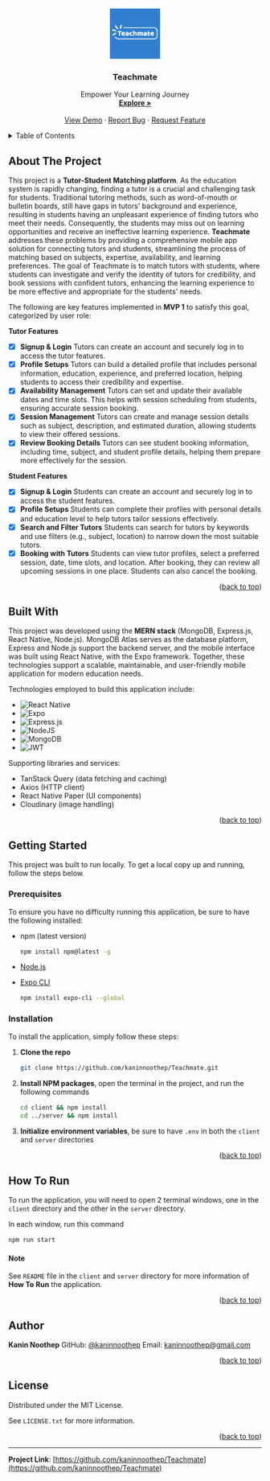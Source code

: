 <a name="readme-top"></a>

<!-- PROJECT LOGO -->
<br />
<div align="center">
  <a href="https://github.com/kaninnoothep/Teachmate">
    <img src="client/assets/images/adaptive-icon.png" alt="Logo" width="100" height="100">
  </a>

  <h3 align="center">Teachmate</h3>

  <p align="center">
    Empower Your Learning Journey
    <br />
    <a href="https://github.com/kaninnoothep/Teachmate"><strong>Explore »</strong></a>
    <br />
    <br />
    <a href="https://drive.google.com/file/d/1lDS2fPy3Nth1clOyNSEFzVpQRRPOf5o2/view?usp=sharing">View Demo</a>
    ·
    <a href="https://github.com/kaninnoothep/Teachmate/issues/new?labels=bug&template=bug-report---.md">Report Bug</a>
    ·
    <a href="https://github.com/kaninnoothep/Teachmate/issues/new?labels=enhancement&template=feature-request---.md">Request Feature</a>
  </p>
</div>

<!-- TABLE OF CONTENTS -->
<details>
  <summary>Table of Contents</summary>
  <ol>
    <li>
      <a href="#about-the-project">About The Project</a>
      <ul>
        <li><a href="#built-with">Built With</a></li>
      </ul>
    </li>
    <li>
      <a href="#getting-started">Getting Started</a>
      <ul>
        <li><a href="#prerequisites">Prerequisites</a></li>
        <li><a href="#installation">Installation</a></li>
      </ul>
    </li>
    <li><a href="#how-to-run">How To Run</a></li>
    <li><a href="#author">Author</a></li>
    <li><a href="#license">License</a></li>
  </ol>
</details>

<!-- ABOUT THE PROJECT -->

## About The Project

This project is a **Tutor-Student Matching platform**. As the education system is rapidly changing, finding a tutor is a crucial and challenging task for students. Traditional tutoring methods, such as word-of-mouth or bulletin boards, still have gaps in tutors' background and experience, resulting in students having an unpleasant experience of finding tutors who meet their needs. Consequently, the students may miss out on learning opportunities and receive an ineffective learning experience. **Teachmate** addresses these problems by providing a comprehensive mobile app solution for connecting tutors and students, streamlining the process of matching based on subjects, expertise, availability, and learning preferences. The goal of Teachmate is to match tutors with students, where students can investigate and verify the identity of tutors for credibility, and book sessions with confident tutors, enhancing the learning experience to be more effective and appropriate for the students' needs.

The following are key features implemented in **MVP 1** to satisfy this goal, categorized by user role:

**Tutor Features**

- [x] **Signup & Login**
      Tutors can create an account and securely log in to access the tutor features.
- [x] **Profile Setups**
      Tutors can build a detailed profile that includes personal information, education, experience, and preferred location, helping students to access their credibility and expertise.
- [x] **Availability Management**
      Tutors can set and update their available dates and time slots. This helps with session scheduling from students, ensuring accurate session booking.
- [x] **Session Management**
      Tutors can create and manage session details such as subject, description, and estimated duration, allowing students to view their offered sessions.
- [x] **Review Booking Details**
      Tutors can see student booking information, including time, subject, and student profile details, helping them prepare more effectively for the session.

**Student Features**

- [x] **Signup & Login**
      Students can create an account and securely log in to access the student features.
- [x] **Profile Setups**
      Students can complete their profiles with personal details and education level to help tutors tailor sessions effectively.
- [x] **Search and Filter Tutors**
      Students can search for tutors by keywords and use filters (e.g., subject, location) to narrow down the most suitable tutors.
- [x] **Booking with Tutors**
      Students can view tutor profiles, select a preferred session, date, time slots, and location. After booking, they can review all upcoming sessions in one place. Students can also cancel the booking.

<p align="right">(<a href="#readme-top">back to top</a>)</p>

## Built With

This project was developed using the **MERN stack** (MongoDB, Express.js, React Native, Node.js). MongoDB Atlas serves as the database platform, Express and Node.js support the backend server, and the mobile interface was built using React Native, with the Expo framework. Together, these technologies support a scalable, maintainable, and user-friendly mobile application for modern education needs.

Technologies employed to build this application include:

- ![React Native](https://img.shields.io/badge/React_Native-%2320232a.svg?logo=react&logoColor=%2361DAFB)
- ![Expo](https://img.shields.io/badge/Expo-000020?logo=expo&logoColor=fff)
- ![Express.js](https://img.shields.io/badge/express.js-%23404d59.svg?style=for-the-badge&logo=express&logoColor=%2361DAFB)
- ![NodeJS](https://img.shields.io/badge/node.js-6DA55F?style=for-the-badge&logo=node.js&logoColor=white)
- ![MongoDB](https://img.shields.io/badge/MongoDB-%234ea94b.svg?style=for-the-badge&logo=mongodb&logoColor=white)
- ![JWT](https://img.shields.io/badge/JWT-black?style=for-the-badge&logo=JSON%20web%20tokens)

Supporting libraries and services:

- TanStack Query (data fetching and caching)
- Axios (HTTP client)
- React Native Paper (UI components)
- Cloudinary (image handling)

<p align="right">(<a href="#readme-top">back to top</a>)</p>

<!-- GETTING STARTED -->

## Getting Started

This project was built to run locally. To get a local copy up and running, follow the steps below.

### Prerequisites

To ensure you have no difficulty running this application, be sure to have the following installed:

- npm (latest version)

  ```sh
  npm install npm@latest -g
  ```

- [Node.js](https://nodejs.org/en)

- [Expo CLI](https://docs.expo.dev/more/expo-cli/)

  ```sh
  npm install expo-cli --global
  ```

### Installation

To install the application, simply follow these steps:

1. **Clone the repo**
   ```sh
   git clone https://github.com/kaninnoothep/Teachmate.git
   ```
2. **Install NPM packages**, open the terminal in the project,  and run the following commands

   ```sh
   cd client && npm install
   cd ../server && npm install
   ```

3. **Initialize environment variables**, be sure to have `.env` in both the `client` and `server` directories

<p align="right">(<a href="#readme-top">back to top</a>)</p>

<!-- USAGE -->

## How To Run

To run the application, you will need to open 2 terminal windows, one in the `client` directory and the other in the `server` directory.

In each window, run this command

```sh
npm run start
```

#### Note

See `README` file in the `client` and `server` directory for more information of **How To Run** the application.

<p align="right">(<a href="#readme-top">back to top</a>)</p>

<!-- CONTACT -->

## Author

**Kanin Noothep**
GitHub: [@kaninnoothep](https://github.com/kaninnoothep)
Email: [kaninnoothep@gmail.com](mailto:kaninnoothep@gmail.com)

<p align="right">(<a href="#readme-top">back to top</a>)</p>

<!-- LICENSE -->

## License

Distributed under the MIT License.

See `LICENSE.txt` for more information.

<p align="right">(<a href="#readme-top">back to top</a>)</p>

---

**Project Link**: [https://github.com/kaninnoothep/Teachmate](https://github.com/kaninnoothep/Teachmate)
